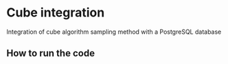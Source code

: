 # Cube integration

Integration of cube algorithm sampling method with a PostgreSQL database

## How to run the code

